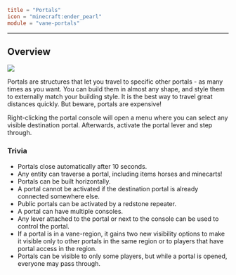 ```toml
title = "Portals"
icon = "minecraft:ender_pearl"
module = "vane-portals"
```
---
## Overview

![](images/portal_boundary.png)

Portals are structures that let you travel to specific other portals - as many times as you want.
You can build them in almost any shape, and style them to externally match your building style.
It is the best way to travel great distances quickly. But beware, portals are expensive!

Right-clicking the portal console will open a menu where you can select any visible destination portal.
Afterwards, activate the portal lever and step through.

### Trivia

- Portals close automatically after 10 seconds.
- Any entity can traverse a portal, including items horses and minecarts!
- Portals can be built horizontally.
- A portal cannot be activated if the destination portal is already connected somewhere else.
- Public portals can be activated by a redstone repeater.
- A portal can have multiple consoles.
- Any lever attached to the portal or next to the console can be used to control the portal.
- If a portal is in a vane-region, it gains two new visibility options to make it visible only to other portals in the same region or to players that have portal access in the region.
- Portals can be visible to only some players, but while a portal is opened, everyone may pass through.

